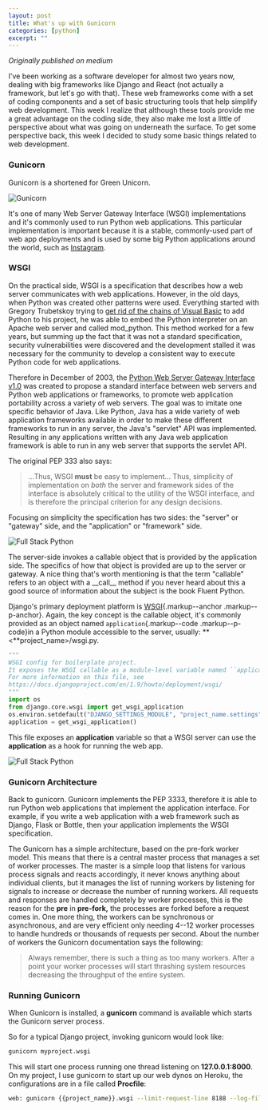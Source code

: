 ```yaml
---
layout: post
title: What's up with Gunicorn
categories: [python]
excerpt: ""
---
```


_Originally published on medium_


I've been working as a software developer for almost two years now,
dealing with big frameworks like Django and React (not actually a
framework, but let's go with that). These web frameworks come with a set
of coding components and a set of basic structuring tools that help
simplify web development. This week I realize that although these tools
provide me a great advantage on the coding side, they also make me lost
a little of perspective about what was going on underneath the surface.
To get some perspective back, this week I decided to study some basic
things related to web development.

### Gunicorn

Gunicorn is a shortened for Green Unicorn.

![Gunicorn](https://cdn-images-1.medium.com/max/800/0*0SBG8hrOhT9tH5lk.jpg)

It's one of many Web Server Gateway Interface (WSGI) implementations and
it's commonly used to run Python web applications. This particular
implementation is important because it is a stable, commonly-used part
of web app deployments and is used by some big Python applications
around the world, such as
[Instagram](http://instagram-engineering.tumblr.com/post/13649370142/what-powers-instagram-hundreds-of-instances).

### WSGI

On the practical side, WSGI is a specification that describes how a web
server communicates with web applications. However, in the old days,
when Python was created other patterns were used. Everything started
with Gregory Trubetskoy trying to [get rid of the chains of Visual
Basic](https://grisha.org/blog/2013/10/25/mod-python-the-long-story/) to add Python to his project, he was able to embed
the Python interpreter on an Apache web server and called mod_python.
This method worked for a few years, but summing up the fact that it was
not a standard specification, security vulnerabilities were discovered
and the development stalled it was necessary for the community to
develop a consistent way to execute Python code for web applications.

Therefore in December of 2003, the [Python Web Server Gateway Interface
v1.0](https://www.python.org/dev/peps/pep-0333/) was created to propose a standard interface between
web servers and Python web applications or frameworks, to promote web
application portability across a variety of web servers. The goal was to
imitate one specific behavior of Java. Like Python, Java has a wide
variety of web application frameworks available in order to make these
different frameworks to run in any server, the Java's "servlet" API was
implemented. Resulting in any applications written with any Java web
application framework is able to run in any web server that supports the
servlet API.

The original PEP 333 also says:

> ...Thus, WSGI **must** be easy to implement... Thus, simplicity of
> implementation on *both* the server and framework sides of the
> interface is absolutely critical to the utility of the WSGI interface,
> and is therefore the principal criterion for any design decisions.

Focusing on simplicity the specification has two sides: the "server" or
"gateway" side, and the "application" or "framework" side.

![[Full
Stack Python](https://www.fullstackpython.com/wsgi-servers.html)](https://cdn-images-1.medium.com/max/800/0*LTkOmyVqRXO8OiH6.png)

The server-side invokes a callable object that is provided by the
application side. The specifics of how that object is provided are up to
the server or gateway. A nice thing that's worth mentioning is that the
term "callable" refers to an object with a \_\_call\_\_ method if you
never heard about this a good source of information about the subject is
the book Fluent Python.

Django's primary deployment platform is
[WSGI](http://www.wsgi.org/){.markup--anchor .markup--p-anchor}. Again,
the key concept is the callable object, it's commonly provided as an
object named `application`{.markup--code .markup--p-code}in a Python
module accessible to the server, usually: **\<**project_name\>/wsgi.py.

```python
"""
WSGI config for boilerplate project.
It exposes the WSGI callable as a module-level variable named ``application``.
For more information on this file, see
https://docs.djangoproject.com/en/1.9/howto/deployment/wsgi/
"""
import os
from django.core.wsgi import get_wsgi_application
os.environ.setdefault("DJANGO_SETTINGS_MODULE", "project_name.settings")
application = get_wsgi_application()
```

This file exposes an **application** variable so that a WSGI server can
use the **application** as a hook for running the web app.

![[Full
Stack Python](https://www.fullstackpython.com/wsgi-servers.html)](https://cdn-images-1.medium.com/max/800/0*jbQqi_9FLZV8p4AM.png)

### Gunicorn Architecture

Back to gunicorn. Gunicorn implements the PEP 3333, therefore it is able
to run Python web applications that implement the application interface.
For example, if you write a web application with a web framework such as
Django, Flask or Bottle, then your application implements the WSGI
specification.

The Gunicorn has a simple architecture, based on the pre-fork worker
model. This means that there is a central master process that manages a
set of worker processes. The master is a simple loop that listens for
various process signals and reacts accordingly, it never knows anything
about individual clients, but it manages the list of running workers by
listening for signals to increase or decrease the number of running
workers. All requests and responses are handled completely by worker
processes, this is the reason for the **pre** in **pre-fork,** the
processes are forked before a request comes in. One more thing, the
workers can be synchronous or asynchronous, and are very efficient only
needing 4--12 worker processes to handle hundreds or thousands of
requests per second. About the number of workers the Gunicorn
documentation says the following:

> Always remember, there is such a thing as too many workers. After a
> point your worker processes will start thrashing system resources
> decreasing the throughput of the entire system.

### Running Gunicorn

When Gunicorn is installed, a **gunicorn** command is available which
starts the Gunicorn server process.

So for a typical Django project, invoking gunicorn would look like:

```bash
gunicorn myproject.wsgi
```

This will start one process running one thread listening on
**127.0.0.1:8000**. On my project, I use gunicorn to start up our web
dynos on Heroku, the configurations are in a file called **Procfile**:

```bash
web: gunicorn {{project_name}}.wsgi --limit-request-line 8188 --log-file -
```
